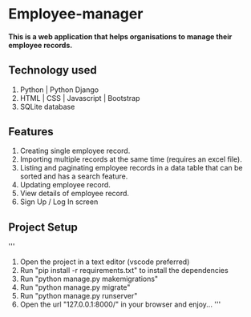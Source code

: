 # Employee-manager
#### This is a web application that helps organisations to manage their employee records.

## Technology used
1. Python | Python Django
2. HTML | CSS | Javascript | Bootstrap
3. SQLite database

## Features
1. Creating single employee record.
2. Importing multiple records at the same time (requires an excel file).
3. Listing and paginating employee records in a data table that can be sorted and has a search feature.
4. Updating employee record.
5. View details of employee record.
6. Sign Up / Log In screen

## Project Setup
'''
1. Open the project in a text editor (vscode preferred)
2. Run "pip install -r requirements.txt" to install the dependencies
3. Run "python manage.py makemigrations"
4. Run "python manage.py migrate"
5. Run "python manage.py runserver"
6. Open the url "127.0.0.1:8000/" in your browser and enjoy...
'''
